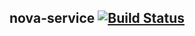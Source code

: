 nova-service [![Build Status](https://travis-ci.org/oli-d/nova-service.svg?branch=master)](https://travis-ci.org/oli-d/nova-service)
---
